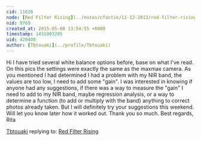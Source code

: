 ```yaml
---
cid: 11626
node: [Red Filter Rising](../notes/cfastie/11-12-2013/red-filter-rising)
nid: 9769
created_at: 2015-05-08 13:54:55 +0000
timestamp: 1431093295
uid: 420408
author: [Tbtouaki](../profile/Tbtouaki)
---
```


Hi 
I have tried several white balance options before, base on what I've read.
On this pics the settings were exactly the same as the maxmax camera.
As you mentioned I had determined I had a problem with my NIR band, the values are too low, I need to add some "gain".
I was interested in knowing if anyone had any suggestions, if there was a way to measure the "gain" I need to add to my NIR band, maybe regression analysis, or a way to determine a function (to add or multiply with the band) anything to correct photos already taken.
But I will definitely try your suggestions this weekend.
Will let you know later how it worked out.
Thank you so much.
Best regards,
Rita

[Tbtouaki](../profile/Tbtouaki) replying to: [Red Filter Rising](../notes/cfastie/11-12-2013/red-filter-rising)

